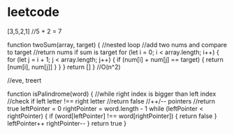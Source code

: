 # leetcode

  [3,5,2,1]  //5 + 2 = 7

   function twoSum(array, target) {
    //nested loop 
        //add two nums and compare to target
            //return nums if sum is target
    for (let i = 0; i < array.length; i++) {
        for (let j = i + 1; j < array.length; j++) {
            if (num[i] + num[j] == target) {
                return [num[i], num[j]]
            }
        }
    }
    return []
   }
   //O(n^2)


   //eve, treert

   function isPalindrome(word) {
    //while right index is bigger than left index
        //check if left letter !== right letter
            //return false
        //++/-- pointers
    //return true
    leftPointer = 0
    rightPointer = word.length - 1
    while (leftPointer < rightPointer) {
     if (word[leftPointer] !== word[rightPointer]) {
        return false
     }
     leftPointer++
     rightPointer--
    }
    return true
   }
